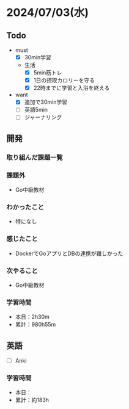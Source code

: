 # 2024/07/03(水)

## Todo

- must
  - [x] 30min学習
  - 生活
    - [x] 5min筋トレ
    - [x] 1日の摂取カロリーを守る
    - [x] 22時までに学習と入浴を終える
- want
  - [x] 追加で30min学習
  - [ ] 英語5min
  - [ ] ジャーナリング

## 開発

### 取り組んだ課題一覧

### 課題外

- Go中級教材

### わかったこと

- 特になし

### 感じたこと

- DockerでGoアプリとDBの連携が難しかった

### 次やること

- Go中級教材

### 学習時間

- 本日：2h30m
- 累計：980h55m

## 英語

- [ ] Anki

### 学習時間

- 本日：
- 累計：約183h
